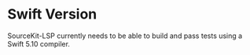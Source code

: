 # Swift Version

SourceKit-LSP currently needs to be able to build and pass tests using a Swift 5.10 compiler.
